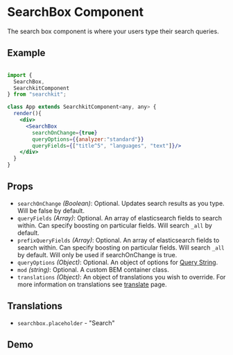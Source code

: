 # SearchBox Component
The search box component is where your users type their search queries.

## Example

```jsx

import {
  SearchBox,
  SearchkitComponent
} from "searchkit";

class App extends SearchkitComponent<any, any> {
  render(){
    <div>
      <SearchBox
        searchOnChange={true}
        queryOptions={{analyzer:"standard"}}
        queryFields={["title^5", "languages", "text"]}/>
    </div>
  }
}
```

## Props
- `searchOnChange` *(Boolean)*: Optional. Updates search results as you type. Will be false by default.
- `queryFields` *(Array<string>)*: Optional. An array of elasticsearch fields to search within. Can specify boosting on particular fields. Will search `_all` by default.
- `prefixQueryFields` *(Array<string>)*: Optional. An array of elasticsearch fields to search within. Can specify boosting on particular fields. Will search `_all` by default. Will only be used if searchOnChange is true.
- `queryOptions` *(Object)*: Optional. An object of options for [Query String](https://www.elastic.co/guide/en/elasticsearch/reference/2.0/query-dsl-query-string-query.html).
- `mod` *(string)*: Optional. A custom BEM container class.
- `translations` *(Object)*: An object of translations you wish to override. For more information on translations see [translate](../../core/Translate.md) page.

## Translations
- `searchbox.placeholder` - "Search"

## Demo
[](codepen://searchkit/zrNrGW?height=800&theme=0)
